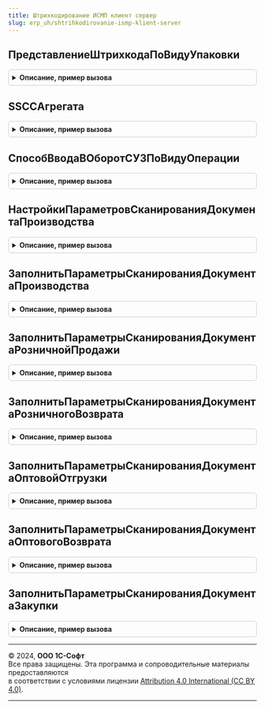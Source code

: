 ```yaml
---
title: Штрихкодирование ИСМП клиент сервер
slug: erp_uh/shtrihkodirovanie-ismp-klient-server
---
```



## ПредставлениеШтрихкодаПоВидуУпаковки
<details style="margin: 1em 0; padding: 0.5em; border: 1px solid #ccc; border-radius: 6px;">

<summary style="font-weight: bold; cursor: pointer;">Описание, пример вызова</summary>

```bsl

// Возвращает сокращенное представление штрихкода маркируемой продукции.
//
// Параметры:
// 	Штрихкод - Строка - Штрихкод строкой.
// 	ВидуУпаковки - ПеречислениеСсылка.ВидыУпаковокИС - Значение упаковки
// Возвращаемое значение:
// 	Строка - Краткое представление штрихкода маркируемой продукции.
Функция ПредставлениеШтрихкодаПоВидуУпаковки(Штрихкод, ВидуУпаковки) Экспорт
```

Пример вызова
```bsl
Результат = ШтрихкодированиеИСМПКлиентСервер.ПредставлениеШтрихкодаПоВидуУпаковки(Штрихкод, ВидуУпаковки) 
```
</details>

## SSCCАгрегата
<details style="margin: 1em 0; padding: 0.5em; border: 1px solid #ccc; border-radius: 6px;">

<summary style="font-weight: bold; cursor: pointer;">Описание, пример вызова</summary>

```bsl

Функция SSCCАгрегата(Штрихкод) Экспорт
```

Пример вызова
```bsl
Результат = ШтрихкодированиеИСМПКлиентСервер.SSCCАгрегата(Штрихкод) 
```
</details>

## СпособВводаВОборотСУЗПоВидуОперации
<details style="margin: 1em 0; padding: 0.5em; border: 1px solid #ccc; border-radius: 6px;">

<summary style="font-weight: bold; cursor: pointer;">Описание, пример вызова</summary>

```bsl

// Возвращает способ ввода в оборот СУЗ по виду операции.
//
// Параметры:
//  ВидОперации  - ПеречислениеСсылка.ВидыОперацийИСМП - Вид операции документа.
//  ВидПродукции - ПеречислениеСсылка.ВидыПродукцииИС  - Вид продукции.
// Возвращаемое значение:
//  ПеречислениеСсылка.СпособыВводаВОборотСУЗ, Массив из ПеречислениеСсылка.СпособыВводаВОборотСУЗ - Способ ввода в оборот СУЗ.
Функция СпособВводаВОборотСУЗПоВидуОперации(ВидОперации, ВидПродукции = Неопределено) Экспорт
```

Пример вызова
```bsl
Результат = ШтрихкодированиеИСМПКлиентСервер.СпособВводаВОборотСУЗПоВидуОперации(ВидОперации, ВидПродукции);
```
</details>

## НастройкиПараметровСканированияДокументаПроизводства
<details style="margin: 1em 0; padding: 0.5em; border: 1px solid #ccc; border-radius: 6px;">

<summary style="font-weight: bold; cursor: pointer;">Описание, пример вызова</summary>

```bsl

// Настройки параметров сканирования документа производства, заполняемые при внедрении библиотеки.
//
// Возвращаемое значение:
//  Структура - Настройки параметров сканирования документа производства:
//   * Организация - Неопределено, ОпределяемыйТип.Организация - организация документа производства,
//   * Склад - Неопределено, ОпределяемыйТип.Склад - склад документа производства.
Функция НастройкиПараметровСканированияДокументаПроизводства() Экспорт
```

Пример вызова
```bsl
Результат = ШтрихкодированиеИСМПКлиентСервер.НастройкиПараметровСканированияДокументаПроизводства() 
```
</details>

## ЗаполнитьПараметрыСканированияДокументаПроизводства
<details style="margin: 1em 0; padding: 0.5em; border: 1px solid #ccc; border-radius: 6px;">

<summary style="font-weight: bold; cursor: pointer;">Описание, пример вызова</summary>

```bsl

// Заполняет библиотечные настройки параметров сканирования для документов производства товара.
//   Применимо для настроек ИСМП: весовая молочная продукция.
//
// Параметры:
//   ПараметрыСканирования - см. ШтрихкодированиеОбщегоНазначенияИСКлиентСервер.БазовыеПараметрыСканирования
//   ВидПродукции - ПеречислениеСсылка.ВидыПродукцииИС - Вид продукции ИС.
//   Настройки - см. НастройкиПараметровСканированияДокументаПроизводства.
// Возвращаемое значение:
//   Булево - параметры сканирования дополнены спецификой ИС МП.
Функция ЗаполнитьПараметрыСканированияДокументаПроизводства(ПараметрыСканирования, ВидПродукции, Настройки) Экспорт
```

Пример вызова
```bsl
Результат = ШтрихкодированиеИСМПКлиентСервер.ЗаполнитьПараметрыСканированияДокументаПроизводства(ПараметрыСканирования, ВидПродукции, Настройки) 
```
</details>

## ЗаполнитьПараметрыСканированияДокументаРозничнойПродажи
<details style="margin: 1em 0; padding: 0.5em; border: 1px solid #ccc; border-radius: 6px;">

<summary style="font-weight: bold; cursor: pointer;">Описание, пример вызова</summary>

```bsl

// Заполняет библиотечные настройки параметров сканирования для документов розничной продажи товара (например чеков).
//   Применимо для настроек МОТП, ИСМП.
//
// Параметры:
//   ПараметрыСканирования - см. ШтрихкодированиеОбщегоНазначенияИСКлиентСервер.БазовыеПараметрыСканирования
//   ВидПродукции - ПеречислениеСсылка.ВидыПродукцииИС - Вид продукции ИС.
// Возвращаемое значение:
//   Булево - параметры сканирования дополнены спецификой ИС МП.
Функция ЗаполнитьПараметрыСканированияДокументаРозничнойПродажи(ПараметрыСканирования, ВидПродукции) Экспорт
```

Пример вызова
```bsl
Результат = ШтрихкодированиеИСМПКлиентСервер.ЗаполнитьПараметрыСканированияДокументаРозничнойПродажи(ПараметрыСканирования, ВидПродукции) 
```
</details>

## ЗаполнитьПараметрыСканированияДокументаРозничногоВозврата
<details style="margin: 1em 0; padding: 0.5em; border: 1px solid #ccc; border-radius: 6px;">

<summary style="font-weight: bold; cursor: pointer;">Описание, пример вызова</summary>

```bsl

// Заполняет библиотечные настройки параметров сканирования для документов розничного возврата товара
//   (например чеков на возврат). Применимо для настроек МОТП, ИСМП.
//
// Параметры:
//   ПараметрыСканирования - см. ШтрихкодированиеОбщегоНазначенияИСКлиентСервер.БазовыеПараметрыСканирования
//   ВидПродукции - ПеречислениеСсылка.ВидыПродукцииИС - Вид продукции ИС.
// Возвращаемое значение:
//   Булево - параметры сканирования дополнены спецификой ИС МП.
Функция ЗаполнитьПараметрыСканированияДокументаРозничногоВозврата(ПараметрыСканирования, ВидПродукции) Экспорт
```

Пример вызова
```bsl
Результат = ШтрихкодированиеИСМПКлиентСервер.ЗаполнитьПараметрыСканированияДокументаРозничногоВозврата(ПараметрыСканирования, ВидПродукции) 
```
</details>

## ЗаполнитьПараметрыСканированияДокументаОптовойОтгрузки
<details style="margin: 1em 0; padding: 0.5em; border: 1px solid #ccc; border-radius: 6px;">

<summary style="font-weight: bold; cursor: pointer;">Описание, пример вызова</summary>

```bsl

// Заполняет библиотечные настройки параметров сканирования для документов оптовой продажи товара (например реализации).
//   Применимо для настроек МОТП, ИСМП.
//
// Параметры:
//   ПараметрыСканирования - см. ШтрихкодированиеОбщегоНазначенияИСКлиентСервер.БазовыеПараметрыСканирования
//   ВидПродукции - ПеречислениеСсылка.ВидыПродукцииИС - Вид продукции ИС.
// Возвращаемое значение:
//   Булево - параметры сканирования дополнены спецификой ИС МП.
Функция ЗаполнитьПараметрыСканированияДокументаОптовойОтгрузки(ПараметрыСканирования, ВидПродукции) Экспорт
```

Пример вызова
```bsl
Результат = ШтрихкодированиеИСМПКлиентСервер.ЗаполнитьПараметрыСканированияДокументаОптовойОтгрузки(ПараметрыСканирования, ВидПродукции) 
```
</details>

## ЗаполнитьПараметрыСканированияДокументаОптовогоВозврата
<details style="margin: 1em 0; padding: 0.5em; border: 1px solid #ccc; border-radius: 6px;">

<summary style="font-weight: bold; cursor: pointer;">Описание, пример вызова</summary>

```bsl

// Заполняет библиотечные настройки параметров сканирования для документов оптовового возврата товара.
//   Применимо для настроек МОТП, ИСМП.
//
// Параметры:
//   ПараметрыСканирования - см. ШтрихкодированиеОбщегоНазначенияИСКлиентСервер.БазовыеПараметрыСканирования
//   ВидПродукции - ПеречислениеСсылка.ВидыПродукцииИС - Вид продукции ИС.
// Возвращаемое значение:
//   Булево - параметры сканирования дополнены спецификой ИС МП.
Функция ЗаполнитьПараметрыСканированияДокументаОптовогоВозврата(ПараметрыСканирования, ВидПродукции) Экспорт
```

Пример вызова
```bsl
Результат = ШтрихкодированиеИСМПКлиентСервер.ЗаполнитьПараметрыСканированияДокументаОптовогоВозврата(ПараметрыСканирования, ВидПродукции) 
```
</details>

## ЗаполнитьПараметрыСканированияДокументаЗакупки
<details style="margin: 1em 0; padding: 0.5em; border: 1px solid #ccc; border-radius: 6px;">

<summary style="font-weight: bold; cursor: pointer;">Описание, пример вызова</summary>

```bsl

// Заполняет библиотечные настройки параметров сканирования для документов закупки (приобретения) товара.
//   Применимо для настроек МОТП, ИСМП.
//
// Параметры:
//   ПараметрыСканирования - см. ШтрихкодированиеОбщегоНазначенияИСКлиентСервер.БазовыеПараметрыСканирования
//   ВидПродукции - ПеречислениеСсылка.ВидыПродукцииИС - Вид продукции ИС.
// Возвращаемое значение:
//   Булево - параметры сканирования дополнены спецификой ИС МП.
Функция ЗаполнитьПараметрыСканированияДокументаЗакупки(ПараметрыСканирования, ВидПродукции) Экспорт
```

Пример вызова
```bsl
Результат = ШтрихкодированиеИСМПКлиентСервер.ЗаполнитьПараметрыСканированияДокументаЗакупки(ПараметрыСканирования, ВидПродукции) 
```
</details>

---

© 2024, **ООО 1С-Софт**  
Все права защищены. Эта программа и сопроводительные материалы предоставляются  
в соответствии с условиями лицензии [Attribution 4.0 International (CC BY 4.0)](https://creativecommons.org/licenses/by/4.0/legalcode).

---

